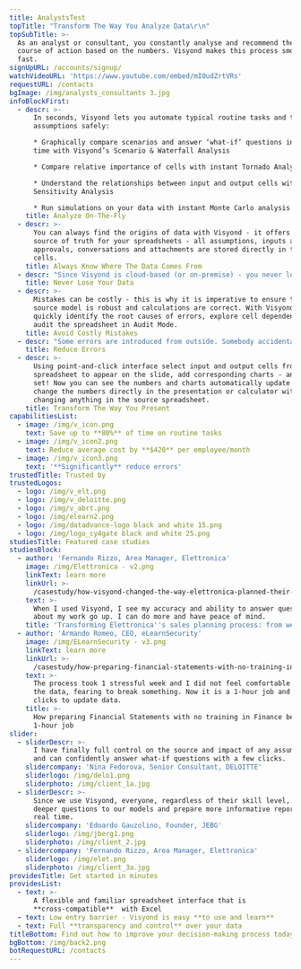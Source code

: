 ```yaml
---
title: AnalystsTest
topTitle: "Transform The Way You Analyze Data\r\n"
topSubTitle: >-
  As an analyst or consultant, you constantly analyse and recommend the best
  course of action based on the numbers. Visyond makes this process smooth and
  fast.
signUpURL: /accounts/signup/
watchVideoURL: 'https://www.youtube.com/embed/mIOudZrtVRs'
requestURL: /contacts
bgImage: /img/analysts_consultants 3.jpg
infoBlockFirst:
  - descr: >-
      In seconds, Visyond lets you automate typical routine tasks and test
      assumptions safely:

      * Graphically compare scenarios and answer ‘what-if’ questions in real
      time with Visyond’s Scenario & Waterfall Analysis

      * Compare relative importance of cells with instant Tornado Analysis

      * Understand the relationships between input and output cells with instant
      Sensitivity Analysis

      * Run simulations on your data with instant Monte Carlo analysis
    title: Analyze On-The-Fly
  - descr: >-
      You can always find the origins of data with Visyond - it offers a single
      source of truth for your spreadsheets - all assumptions, inputs and
      approvals, conversations and attachments are stored directly in the
      cells. 
    title: Always Know Where The Data Comes From
  - descr: "Since Visyond is cloud-based (or on-premise) - you never lose information. All inputs and changes are documented, giving you a full audit trail that is kept forever. You can always go back to previous versions of the spreadsheet or revert any changes individually, without rolling back the entire document.\r\n"
    title: Never Lose Your Data
  - descr: >-
      Mistakes can be costly - this is why it is imperative to ensure that the
      source model is robust and calculations are correct. With Visyond you can
      quickly identify the root causes of errors, explore cell dependencies and
      audit the spreadsheet in Audit Mode.
    title: Avoid Costly Mistakes
  - descr: "Some errors are introduced from outside. Somebody accidentally breaks a formula or make unwanted change… With Visyond’ selective sharing you can fine-tune permissions and manage access to your spreadsheets, down to a single cell.\r\n"
    title: Reduce Errors
  - descr: >-
      Using point-and-click interface select input and output cells from your
      spreadsheet to appear on the slide, add corresponding charts - and you are
      set! Now you can see the numbers and charts automatically update as you
      change the numbers directly in the presentation or calculator without
      changing anything in the source spreadsheet. 
    title: Transform The Way You Present
capabilitiesList:
  - image: /img/v_icon.png
    text: Save up to **80%** of time on routine tasks
  - image: /img/v_icon2.png
    text: Reduce average cost by **$420** per employee/month
  - image: /img/v_icon3.png
    text: '**Significantly** reduce errors'
trustedTitle: Trusted by
trustedLogos:
  - logo: /img/v_elt.png
  - logo: /img/v_deloitte.png
  - logo: /img/v_abrt.png
  - logo: /img/elearn2.png
  - logo: /img/datadvance-logo black and white 15.png
  - logo: /img/logo_cy4gate black and white 25.png
studiesTitle: Featured case studies
studiesBlock:
  - author: 'Fernando Rizzo, Area Manager, Elettronica'
    image: /img/Elettronica - v2.png
    linkText: learn more
    linkUrl: >-
      /casestudy/how-visyond-changed-the-way-elettronica-planned-their-sales-and-shortened-the-process-from-weeks-to-hours/
    text: >-
      When I used Visyond, I see my accuracy and ability to answer questions
      about my work go up. I can do more and have peace of mind.
    title: 'Transforming Elettronica''s sales planning process: from weeks to hours'
  - author: 'Armando Romeo, CEO, eLearnSecurity'
    image: /img/ELearnSecurity - v3.png
    linkText: learn more
    linkUrl: >-
      /casestudy/how-preparing-financial-statements-with-no-training-in-finance-became-a-1-hour-job/
    text: >-
      The process took 1 stressful week and I did not feel comfortable to update
      the data, fearing to break something. Now it is a 1-hour job and a few
      clicks to update data.
    title: >-
      How preparing Financial Statements with no training in Finance became a
      1-hour job
slider:
  - sliderDescr: >-
      I have finally full control on the source and impact of any assumptions,
      and can confidently answer what-if questions with a few clicks.
    slidercompany: 'Nina Fedorova, Senior Consultant, DELOITTE'
    sliderlogo: /img/delo1.png
    sliderphoto: /img/client_1a.jpg
  - sliderDescr: >-
      Since we use Visyond, everyone, regardless of their skill level, can ask
      deeper questions to our models and prepare more informative reports in
      real time.
    slidercompany: 'Edoardo Gauzolino, Founder, JEBG'
    sliderlogo: /img/jberg1.png
    sliderphoto: /img/client_2.jpg
  - slidercompany: 'Fernando Rizzo, Area Manager, Elettronica'
    sliderlogo: /img/elet.png
    sliderphoto: /img/client_3a.jpg
providesTitle: Get started in minutes
providesList:
  - text: >-
      A flexible and familiar spreadsheet interface that is
      **cross-compatible**  with Excel
  - text: Low entry barrier - Visyond is easy **to use and learn**
  - text: Full **transparency and control** over your data
titleBottom: Find out how to improve your decision-making process today
bgBottom: /img/back2.png
botRequestURL: /contacts
---
```


